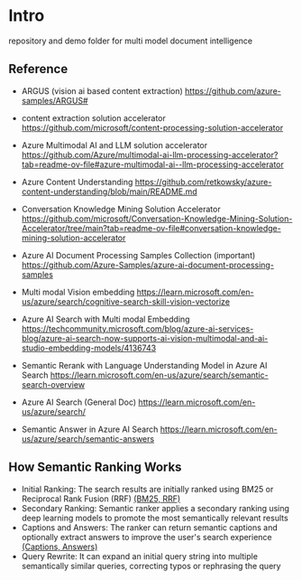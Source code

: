 # Intro

repository and demo folder for multi model document intelligence

## Reference
* ARGUS (vision ai based content extraction) https://github.com/azure-samples/ARGUS#
* content extraction solution accelerator https://github.com/microsoft/content-processing-solution-accelerator
* Azure Multimodal AI and LLM solution accelerator https://github.com/Azure/multimodal-ai-llm-processing-accelerator?tab=readme-ov-file#azure-multimodal-ai--llm-processing-accelerator
* Azure Content Understanding https://github.com/retkowsky/azure-content-understanding/blob/main/README.md
* Conversation Knowledge Mining Solution Accelerator https://github.com/microsoft/Conversation-Knowledge-Mining-Solution-Accelerator/tree/main?tab=readme-ov-file#conversation-knowledge-mining-solution-accelerator
* Azure AI Document Processing Samples Collection (important) https://github.com/Azure-Samples/azure-ai-document-processing-samples
* Multi modal Vision embedding https://learn.microsoft.com/en-us/azure/search/cognitive-search-skill-vision-vectorize

* Azure AI Search with Multi modal Embedding https://techcommunity.microsoft.com/blog/azure-ai-services-blog/azure-ai-search-now-supports-ai-vision-multimodal-and-ai-studio-embedding-models/4136743
* Semantic Rerank with Language Understanding Model in Azure AI Search https://learn.microsoft.com/en-us/azure/search/semantic-search-overview
* Azure AI Search (General Doc) https://learn.microsoft.com/en-us/azure/search/
* Semantic Answer in Azure AI Search https://learn.microsoft.com/en-us/azure/search/semantic-answers

## How Semantic Ranking Works

* Initial Ranking: The search results are initially ranked using BM25 or Reciprocal Rank Fusion (RRF) [(BM25, RRF)](./keywords_and_rankfusion.md)
* Secondary Ranking: Semantic ranker applies a secondary ranking using deep learning models to promote the most semantically relevant results
* Captions and Answers: The ranker can return semantic captions and optionally extract answers to improve the user's search experience [(Captions, Answers)](./caption_answer.md)
* Query Rewrite: It can expand an initial query string into multiple semantically similar queries, correcting typos or rephrasing the query 
